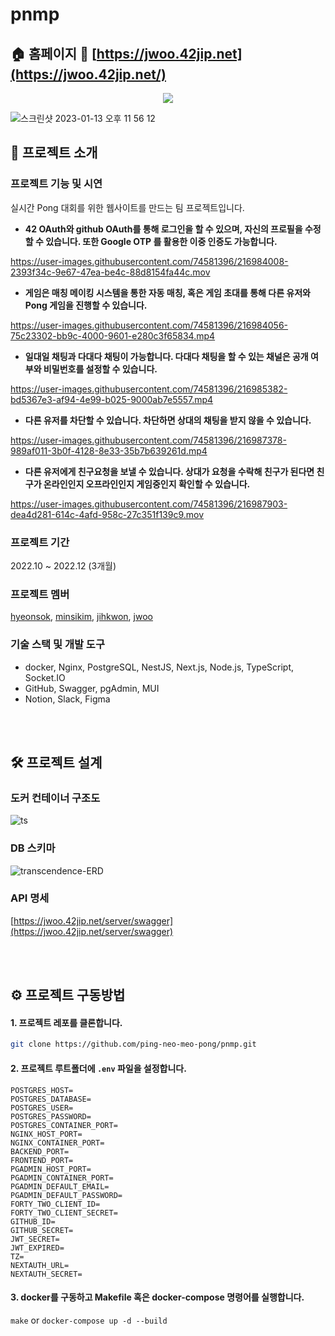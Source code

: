 # pnmp

## 🏠 홈페이지 🔗 [https://jwoo.42jip.net](https://jwoo.42jip.net/)

<p align='center'>
  <img src='https://user-images.githubusercontent.com/74581396/212355160-b05994f1-4c1d-4812-8b86-e8ddd33876bc.png'>
</p>

![스크린샷 2023-01-13 오후 11 56 12](https://user-images.githubusercontent.com/74581396/212356255-17232d2f-b8db-4a6e-9743-1fc94562f5a7.png)

## 🏓 프로젝트 소개

### 프로젝트 기능 및 시연

실시간 Pong 대회를 위한 웹사이트를 만드는 팀 프로젝트입니다.
- **42 OAuth와 github OAuth를 통해 로그인을 할 수 있으며, 자신의 프로필을 수정할 수 있습니다. 또한 Google OTP 를 활용한 이중 인증도 가능합니다.**

https://user-images.githubusercontent.com/74581396/216984008-2393f34c-9e67-47ea-be4c-88d8154fa44c.mov

- **게임은 매칭 메이킹 시스템을 통한 자동 매칭, 혹은 게임 초대를 통해 다른 유저와 Pong 게임을 진행할 수 있습니다.**

https://user-images.githubusercontent.com/74581396/216984056-75c23302-bb9c-4000-9601-e280c3f65834.mp4

- **일대일 채팅과 다대다 채팅이 가능합니다. 다대다 채팅을 할 수 있는 채널은 공개 여부와 비밀번호를 설정할 수 있습니다.**

https://user-images.githubusercontent.com/74581396/216985382-bd5367e3-af94-4e99-b025-9000ab7e5557.mp4

- **다른 유저를 차단할 수 있습니다. 차단하면 상대의 채팅을 받지 않을 수 있습니다.**

https://user-images.githubusercontent.com/74581396/216987378-989af011-3b0f-4128-8e33-35b7b639261d.mp4

- **다른 유저에게 친구요청을 보낼 수 있습니다. 상대가 요청을 수락해 친구가 된다면 친구가 온라인인지 오프라인인지 게임중인지 확인할 수 있습니다.**

https://user-images.githubusercontent.com/74581396/216987903-dea4d281-614c-4afd-958c-27c351f139c9.mov

### 프로젝트 기간
2022.10 ~ 2022.12 (3개월)

### 프로젝트 멤버

[hyeonsok](https://github.com/kimhxsong), [minsikim](https://github.com/minsikim-42), [jihkwon](https://github.com/kjh6b6a68), [jwoo](https://github.com/Jiwon-Woo)

### 기술 스택 및 개발 도구

- docker, Nginx, PostgreSQL, NestJS, Next.js, Node.js, TypeScript, Socket.IO 
- GitHub, Swagger, pgAdmin, MUI
- Notion, Slack, Figma

<br><br>

## 🛠 프로젝트 설계

### 도커 컨테이너 구조도

![ts](https://user-images.githubusercontent.com/74581396/212341683-a1db8638-e6fc-4f79-bc86-1291e6675143.png)

### DB 스키마
![transcendence-ERD](https://user-images.githubusercontent.com/74581396/212341558-0a33c04e-a893-4cb0-a0e9-59d33b6292ba.png)

### API 명세
[https://jwoo.42jip.net/server/swagger](https://jwoo.42jip.net/server/swagger)

<br><br>

## ⚙️ 프로젝트 구동방법
#### 1. 프로젝트 레포를 클론합니다.
```sh
git clone https://github.com/ping-neo-meo-pong/pnmp.git
```
#### 2. 프로젝트 루트폴더에 `.env` 파일을 설정합니다.
```
POSTGRES_HOST=
POSTGRES_DATABASE=
POSTGRES_USER=
POSTGRES_PASSWORD=
POSTGRES_CONTAINER_PORT=
NGINX_HOST_PORT=
NGINX_CONTAINER_PORT=
BACKEND_PORT=
FRONTEND_PORT=
PGADMIN_HOST_PORT=
PGADMIN_CONTAINER_PORT=
PGADMIN_DEFAULT_EMAIL=
PGADMIN_DEFAULT_PASSWORD=
FORTY_TWO_CLIENT_ID=
FORTY_TWO_CLIENT_SECRET=
GITHUB_ID=
GITHUB_SECRET=
JWT_SECRET=
JWT_EXPIRED=
TZ=
NEXTAUTH_URL=
NEXTAUTH_SECRET=
```
#### 3. docker를 구동하고 Makefile 혹은 docker-compose 명령어를 실행합니다.
`make` or `docker-compose up -d --build`

